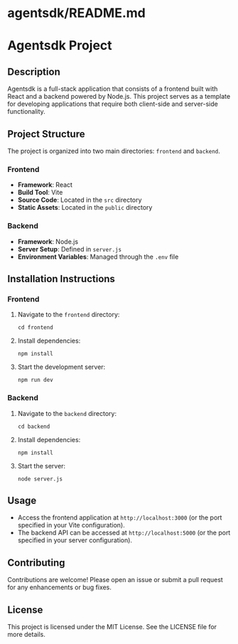 # agentsdk/README.md

# Agentsdk Project

## Description
Agentsdk is a full-stack application that consists of a frontend built with React and a backend powered by Node.js. This project serves as a template for developing applications that require both client-side and server-side functionality.

## Project Structure
The project is organized into two main directories: `frontend` and `backend`.

### Frontend
- **Framework**: React
- **Build Tool**: Vite
- **Source Code**: Located in the `src` directory
- **Static Assets**: Located in the `public` directory

### Backend
- **Framework**: Node.js
- **Server Setup**: Defined in `server.js`
- **Environment Variables**: Managed through the `.env` file

## Installation Instructions

### Frontend
1. Navigate to the `frontend` directory:
   ```
   cd frontend
   ```
2. Install dependencies:
   ```
   npm install
   ```
3. Start the development server:
   ```
   npm run dev
   ```

### Backend
1. Navigate to the `backend` directory:
   ```
   cd backend
   ```
2. Install dependencies:
   ```
   npm install
   ```
3. Start the server:
   ```
   node server.js
   ```

## Usage
- Access the frontend application at `http://localhost:3000` (or the port specified in your Vite configuration).
- The backend API can be accessed at `http://localhost:5000` (or the port specified in your server configuration).

## Contributing
Contributions are welcome! Please open an issue or submit a pull request for any enhancements or bug fixes.

## License
This project is licensed under the MIT License. See the LICENSE file for more details.